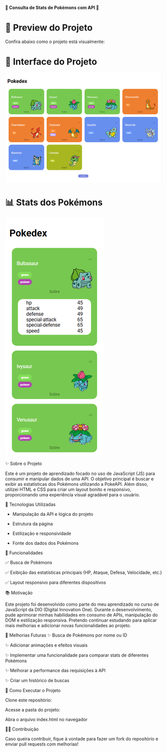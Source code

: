 #### 🌟 Consulta de Stats de Pokémons com API 🌟

# 📸 Preview do Projeto
Confira abaixo como o projeto está visualmente:

# 🎨 Interface do Projeto


![Imagem do Projeto](/assets/img/pokedex.png)

# 📊 Stats dos Pokémons


![Imagem das Stats](/assets/img/pokedexStats.png)

✨ Sobre o Projeto

Este é um projeto de aprendizado focado no uso de JavaScript (JS) para consumir e manipular dados de uma API. O objetivo principal é buscar e exibir as estatísticas dos Pokémons utilizando a PokeAPI. Além disso, utilizei HTML e CSS para criar um layout bonito e responsivo, proporcionando uma experiência visual agradável para o usuário.

🔧 Tecnologias Utilizadas

- Manipulação da API e lógica do projeto

- Estrutura da página

- Estilização e responsividade

- Fonte dos dados dos Pokémons

🎉 Funcionalidades

✅ Busca de Pokémons

✅ Exibição das estatísticas principais (HP, Ataque, Defesa, Velocidade, etc.)

✅ Layout responsivo para diferentes dispositivos

📚 Motivação

Este projeto foi desenvolvido como parte do meu aprendizado no curso de JavaScript da DIO (Digital Innovation One). Durante o desenvolvimento, pude aprimorar minhas habilidades em consumo de APIs, manipulação do DOM e estilização responsiva. Pretendo continuar estudando para aplicar mais melhorias e adicionar novas funcionalidades ao projeto.

🚀 Melhorias Futuras
✨ Busca de Pokémons por nome ou ID

✨ Adicionar animações e efeitos visuais

✨ Implementar uma funcionalidade para comparar stats de diferentes Pokémons

✨ Melhorar a performance das requisições à API

✨ Criar um histórico de buscas

🔄 Como Executar o Projeto

Clone este repositório:

Acesse a pasta do projeto:

Abra o arquivo index.html no navegador

👨‍💻 Contribuição

Caso queira contribuir, fique à vontade para fazer um fork do repositório e enviar pull requests com melhorias!
